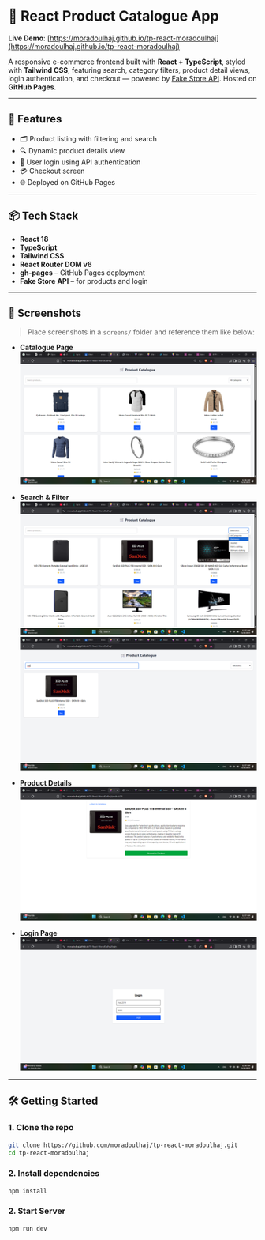 # 🛒 React Product Catalogue App

**Live Demo**: [https://moradoulhaj.github.io/tp-react-moradoulhaj](https://moradoulhaj.github.io/tp-react-moradoulhaj)

A responsive e-commerce frontend built with **React + TypeScript**, styled with **Tailwind CSS**, featuring search, category filters, product detail views, login authentication, and checkout — powered by [Fake Store API](https://fakestoreapi.com/). Hosted on **GitHub Pages**.

---

## 🚀 Features

- 🗂 Product listing with filtering and search  
- 🔍 Dynamic product details view  
- 🔐 User login using API authentication  
- 💳 Checkout screen  
- 🌐 Deployed on GitHub Pages

---

## 📦 Tech Stack

- **React 18**
- **TypeScript**
- **Tailwind CSS**
- **React Router DOM v6**
- **gh-pages** – GitHub Pages deployment
- **Fake Store API** – for products and login

---

## 📸 Screenshots

> Place screenshots in a `screens/` folder and reference them like below:

- **Catalogue Page**  
  ![Catalogue](screenshots/1.png)

- **Search & Filter**  
  ![Search Filter](screenshots/2.png)
  ![Search Filter](screenshots/3.png)
- **Product Details**  
  ![Product Details](screenshots/4.png)

- **Login Page**  
  ![Login](screenshots/5.png)


---

## 🛠️ Getting Started

### 1. Clone the repo

```bash
git clone https://github.com/moradoulhaj/tp-react-moradoulhaj.git
cd tp-react-moradoulhaj
```
### 2. Install dependencies

```bash
npm install
```
### 2. Start Server

```bash
npm run dev
```
